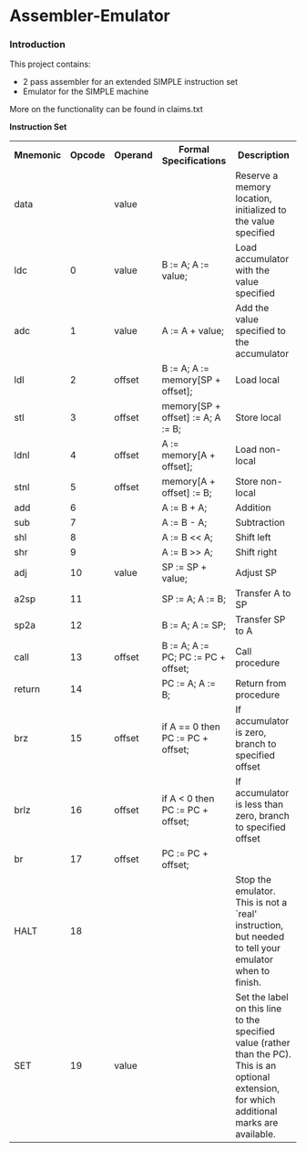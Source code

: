 # Assembler-Emulator
### Introduction
This project contains:
* 2 pass assembler for an extended SIMPLE instruction set
* Emulator for the SIMPLE machine

More on the functionality can be found in claims.txt

<b>Instruction Set</b></br>
<table style="width:100%">
  <tr>
    <th>Mnemonic</th>
    <th>Opcode</th>
    <th>Operand</th>
    <th>Formal Specifications</th>
    <th>Description</th>
  </tr>
  <tr>
    <td>data</td>
    <td></td>
    <td>value</td>
    <td></td>
    <td>Reserve a memory location, initialized to the value specified</td>
  </tr>
  <tr>
    <td>ldc</td>
    <td>0</td>
    <td>value</td>
    <td>B := A; A := value; </td>
    <td>Load accumulator with the value specified </td>
  </tr>
  <tr>
    <td>adc</td>
    <td>1</td>
    <td>value</td>
    <td>A := A + value;</td>
    <td>Add the value specified to the accumulator </td>
  </tr>
  <tr>
    <td>ldl</td>
    <td>2</td>
    <td>offset</td>
    <td>B := A; A := memory[SP + offset];</td>
    <td>Load local</td>
  </tr>
  <tr>
    <td>stl</td>
    <td>3</td>
    <td>offset</td>
    <td>memory[SP + offset] := A; A := B; </td>
    <td>Store local</td>
  </tr>
  <tr>
    <td>ldnl</td>
    <td>4</td>
    <td>offset</td>
    <td>A := memory[A + offset];</td>
    <td>Load non-local</td>
  </tr>
  <tr>
    <td>stnl</td>
    <td>5</td>
    <td>offset</td>
    <td>memory[A + offset] := B; </td>
    <td>Store non-local</td>
  </tr>
  <tr>
    <td>add</td>
    <td>6</td>
    <td></td>
    <td>A := B + A;</td>
    <td>Addition</td>
  </tr>
  <tr>
    <td>sub</td>
    <td>7</td>
    <td></td>
    <td>A := B - A; </td>
    <td>Subtraction</td>
  </tr>
  <tr>
    <td>shl</td>
    <td>8</td>
    <td></td>
    <td>A := B << A; </td>
    <td>Shift left </td>
  </tr>
  <tr>
    <td>shr</td>
    <td>9</td>
    <td></td>
    <td>A := B >> A; </td>
    <td>Shift right</td>
  </tr>
  <tr>
    <td>adj</td>
    <td>10</td>
    <td>value</td>
    <td>SP := SP + value; </td>
    <td>Adjust SP </td>
  </tr>
  <tr>
    <td>a2sp</td>
    <td>11</td>
    <td></td>
    <td>SP := A; A := B; </td>
    <td>Transfer A to SP</td>
  </tr>
  <tr>
    <td>sp2a</td>
    <td>12</td>
    <td></td>
    <td>B := A; A := SP; </td>
    <td>Transfer SP to A </td>
  </tr>
  <tr>
    <td>call</td>
    <td>13</td>
    <td>offset</td>
    <td>B := A; A := PC; PC := PC + offset; </td>
    <td>Call procedure </td>
  </tr>
  <tr>
    <td>return</td>
    <td>14</td>
    <td></td>
    <td>PC := A; A := B; </td>
    <td>Return from procedure </td>
  </tr>
  <tr>
    <td>brz</td>
    <td>15</td>
    <td>offset</td>
    <td>if A == 0 then PC := PC + offset; </td>
    <td>If accumulator is zero, branch to specified offset </td>
  </tr>
  <tr>
    <td>brlz</td>
    <td>16</td>
    <td>offset</td>
    <td>if A < 0 then PC := PC + offset; </td>
    <td>If accumulator is less than zero, branch to specified offset </td>
  </tr>
  <tr>
    <td>br</td>
    <td>17</td>
    <td>offset</td>
    <td>PC := PC + offset; </td>
    <tdBranch to specified offset ></td>
  </tr>
  <tr>
    <td>HALT</td>
    <td>18</td>
    <td></td>
    <td></td>
    <td>Stop the emulator. This is not a `real' instruction, but needed to tell your emulator when to finish. </td>
  </tr>
  <tr>
    <td>SET</td>
    <td>19</td>
    <td>value</td>
    <td></td>
    <td>Set the label on this line to the specified value (rather than the PC). This is an optional extension, for which additional marks are available. </td>
  </tr>
</table>
